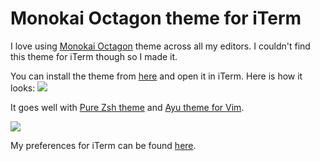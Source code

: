 # Monokai Octagon theme for iTerm
I love using [Monokai Octagon](https://www.monokai.pro/vscode/) theme across all my editors. I couldn't find this theme for iTerm though so I made it.

You can install the theme from [here](https://cdn.rawgit.com/nikitavoloboev/my-mac-os/048bc8ab/iterm/Monokai%20Octagon.itermcolors) and open it in iTerm. Here is how it looks:
![](https://i.imgur.com/xATjY1S.png)

It goes well with [Pure Zsh theme](https://github.com/sindresorhus/pure) and [Ayu theme for Vim](https://github.com/ayu-theme/ayu-vim).

![](https://i.imgur.com/WQNfyfO.png)

My preferences for iTerm can be found [here](https://github.com/nikitavoloboev/dotfiles/tree/master/iterm).